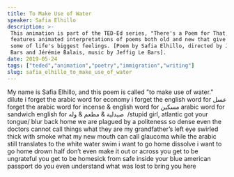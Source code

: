 ```yaml
---
title: To Make Use of Water
speaker: Safia Elhillo
description: >-
 This animation is part of the TED-Ed series, "There's a Poem for That," which
 features animated interpretations of poems both old and new that give language to
 some of life's biggest feelings. [Poem by Safia Elhillo, directed by Jeffig Le
 Bars and Jérémie Balais, music by Jeffig Le Bars].
date: 2019-05-24
tags: ["teded","animation","poetry","immigration","writing"]
slug: safia_elhillo_to_make_use_of_water
---
```


My name is Safia Elhillo, and this poem is called "to make use of water." dilute i
forget the arabic word for economy i forget the english word for عسل forget the arabic
word for incense & english word for مسكين arabic word for sandwich english for صيدلية &
مطعم & وله ‎ /stupid girl, atlantic got your tongue/ blur back home we are plagued by a
politeness so dense even the doctors cannot call things what they are my grandfather’s
left eye swirled thick with smoke what my new mouth can call glaucoma while the arabic
still translates to the white water swim i want to go home dissolve i want to go home
drown half don’t even make it out or across you get to be ungrateful you get to be
homesick from safe inside your blue american passport do you even understand what was
lost to bring you here

<!--
ad_duration=0
duration=122
event="TED-Ed"
external_duration=125
external_start_time=0
intro_duration=0
is_subtitle_required="False"
is_talk_featured="False"
language="en"
language_swap="False"
native_language="en"
number_of_related_talks=6
number_of_speakers=1
number_of_subtitled_videos=0
number_of_tags=5
number_of_talk_download_languages=19
number_of_talk_more_resources=0
number_of_talk_recommendations=0
number_of_talks_take_actions=0
post_ad_duration=0
published_timestamp="2019-05-24 20:21:16"
recording_date="2019-05-24"
speaker_description="Spoken word poet"
speaker_is_published=0
speaker_name="Safia Elhillo"
talk_name="To Make Use of Water"
talks_tags=["teded","animation","poetry","immigration","writing"]
url_photo_talk="https://s3.amazonaws.com/talkstar-photos/uploads/d2970d90-8d05-40b3-8d7f-e605a671484e/tmuow_textless.jpg"
url_webpage="https://www.ted.com/talks/safia_elhillo_to_make_use_of_water"
video_type_name="TED-Ed Original"
-->
